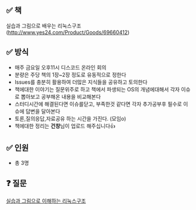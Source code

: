 ## ✅ 책
실습과 그림으로 배우는 리눅스구조 (http://www.yes24.com/Product/Goods/69660412)


## ✅ 방식
- 매주 금요일 오후11시 디스코드 온라인 회의
- 분량은 주당 책의 1장~2장 정도로 유동적으로 정한다
- Issues를 충분히 활용하여 더많은 지식들을 공유하고 토의한다
- 책에대한 이야기는 질문위주로 하고 책에서 파생되는 OS의 개념에대해서 각자 이슈로 뽑아보고 공부해온 내용을 비교해본다
- 스터디시간에 해결된다면 이슈를닫고, 부족한것 같다면 각자 추가공부후 필수로 이슈에 답변을 달아본다
- 토론,질의응답,자료공유 하는 시간을 가진다. (모임o)
- 책에대한 정리는 **건창**님이 업로드 해주십니다👍

## ✅ 인원

- 총 3명


## ❓ 질문
[실습과 그림으로 이해하는 리눅스구조](https://github.com/Stacked-Book/os-hardware/issues/new?assignees=&labels=&template=%EC%8B%A4%EC%8A%B5%EA%B3%BC+%EA%B7%B8%EB%A6%BC%EC%9C%BC%EB%A1%9C+%EB%B0%B0%EC%9A%B0%EB%8A%94+%EB%A6%AC%EB%88%85%EC%8A%A4%EA%B5%AC%EC%A1%B0-question.md&title=)
